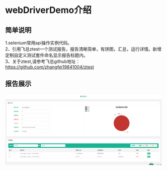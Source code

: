 # webDriverDemo介绍

## 简单说明
1.selenium常用api操作实例代码。<br>
2、引用飞总ztest一个测试报告，报告清晰简单，有饼图，汇总，运行详情。新增定制自定义测试套件命名显示报告标题内。<br>
3、关于ztest,请参考飞总github地址：https://github.com/zhangfei19841004/ztest<br>

## 报告展示

![ztest](https://github.com/RefainZero/webDriverDemo/blob/master/report.png)
